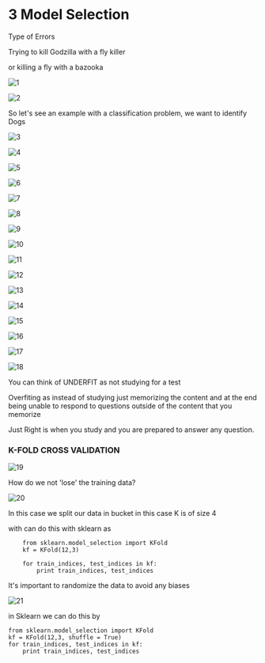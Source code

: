 # 3 Model Selection

Type of Errors

Trying to kill Godzilla with a fly killer

or killing a fly with a bazooka

![1](/Users/denniszelada/projects/notes/machine_learning_notes/model_selection/1.png)

![2](/Users/denniszelada/projects/notes/machine_learning_notes/model_selection/2.png)

So let's see an example with a classification problem, we want to identify Dogs

![3](/Users/denniszelada/projects/notes/machine_learning_notes/model_selection/3.png)

![4](/Users/denniszelada/projects/notes/machine_learning_notes/model_selection/4.png)

![5](/Users/denniszelada/projects/notes/machine_learning_notes/model_selection/5.png)

![6](/Users/denniszelada/projects/notes/machine_learning_notes/model_selection/6.png)

![7](/Users/denniszelada/projects/notes/machine_learning_notes/model_selection/7.png)

![8](/Users/denniszelada/projects/notes/machine_learning_notes/model_selection/8.png)

![9](/Users/denniszelada/projects/notes/machine_learning_notes/model_selection/9.png)

![10](/Users/denniszelada/projects/notes/machine_learning_notes/model_selection/10.png)

![11](/Users/denniszelada/projects/notes/machine_learning_notes/model_selection/11.png)

![12](/Users/denniszelada/projects/notes/machine_learning_notes/model_selection/12.png)

![13](/Users/denniszelada/projects/notes/machine_learning_notes/model_selection/13.png)

![14](/Users/denniszelada/projects/notes/machine_learning_notes/model_selection/14.png)

![15](/Users/denniszelada/projects/notes/machine_learning_notes/model_selection/15.png)

![16](/Users/denniszelada/projects/notes/machine_learning_notes/model_selection/16.png)

![17](/Users/denniszelada/projects/notes/machine_learning_notes/model_selection/17.png)

![18](/Users/denniszelada/projects/notes/machine_learning_notes/model_selection/18.png)

You can think of UNDERFIT as not studying for a test

Overfiting as instead of studying just memorizing the content and at the end being unable to respond to questions outside of the content that you memorize

Just Right is when you study and you are prepared to answer any question.

### K-FOLD CROSS VALIDATION

![19](/Users/denniszelada/projects/notes/machine_learning_notes/model_selection/19.png)

How do we not 'lose' the training data?

![20](/Users/denniszelada/projects/notes/machine_learning_notes/model_selection/20.png)

In this case we split our data in bucket in this case K is of size 4

with can do this with sklearn as 

```sklearn
	from sklearn.model_selection import KFold
	kf = KFold(12,3)
	
	for train_indices, test_indices in kf:
		print train_indices, test_indices
```

It's important to randomize the data to avoid any biases

![21](/Users/denniszelada/projects/notes/machine_learning_notes/model_selection/21.png)

in Sklearn we can do this by

```sklearn
from sklearn.model_selection import KFold
kf = KFold(12,3, shuffle = True)
for train_indices, test_indices in kf:
	print train_indices, test_indices
```